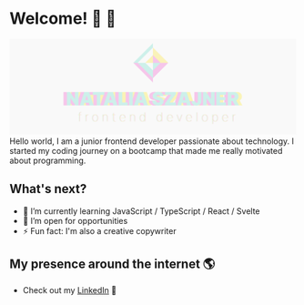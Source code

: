 
# Welcome! 👋 👋

<img src="https://raw.githubusercontent.com/nattinats/nattinats/main/nattinats.png" alt="banner that says Natalia Szajner - aspiring frontend developer">
Hello world, I am a junior frontend developer passionate about technology. 
I started my coding journey on a bootcamp that made me really motivated about programming. 

## What's next? 

- 🌱 I’m currently learning JavaScript / TypeScript / React / Svelte
- 💬 I’m open for opportunities 
- ⚡ Fun fact: I'm also a creative copywriter

## My presence around the internet 🌎

- Check out my <a href="https://www.linkedin.com/in/natinats/">LinkedIn</a> 💼
